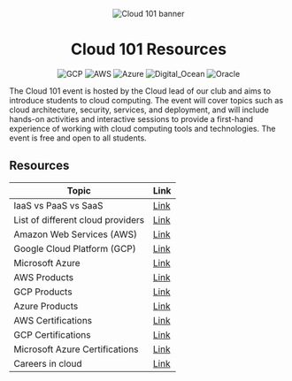 <p align="center">
<img src="https://user-images.githubusercontent.com/74916308/219755475-8e15f307-b81b-445a-8946-80ee528a7860.png" alt="Cloud 101 banner">
<p/>

<h1 align="center">
Cloud 101 Resources
</h1>

<div align="center">

![GCP](https://img.shields.io/badge/Google_Cloud-4285F4?style=for-the-badge&logo=google-cloud&logoColor=white)
![AWS](https://img.shields.io/badge/Amazon_AWS-FF9900?style=for-the-badge&logo=amazonaws&logoColor=white)
![Azure](https://img.shields.io/badge/microsoft%20azure-0089D6?style=for-the-badge&logo=microsoft-azure&logoColor=white)
![Digital_Ocean](https://img.shields.io/badge/Digital_Ocean-0080FF?style=for-the-badge&logo=DigitalOcean&logoColor=white)
![Oracle](https://img.shields.io/badge/Oracle-F80000?style=for-the-badge&logo=oracle&logoColor=white)

</div>


The Cloud 101 event is hosted by the Cloud lead of our club and aims to introduce students to cloud computing. The event will cover topics such as cloud architecture, security, services, and deployment, and will include hands-on activities and interactive sessions to provide a first-hand experience of working with cloud computing tools and technologies. The event is free and open to all students.

## Resources

| Topic | Link |
|---|---|
| IaaS vs PaaS vs SaaS | [Link](https://www.javatpoint.com/infrastructure-as-a-service)|
|List of different cloud providers| [Link](https://www.densify.com/resources/public-cloud-service-providers/)|
| Amazon Web Services (AWS) | [Link](https://aws.amazon.com/?nc2=h_lg) |
|Google Cloud Platform (GCP) | [Link](https://cloud.google.com/) |
| Microsoft Azure | [Link](https://azure.microsoft.com/en-us/) |
| AWS Products | [Link](https://aws.amazon.com/products/?hp=tile&so-exp=below&aws-products-all.sort-by=item.additionalFields.productNameLowercase&aws-products-all.sort-order=asc&awsf.re%3AInvent=*all&awsf.Free%20Tier%20Type=*all&awsf.tech-category=tech-category%23security-identity-compliance&awsm.page-aws-products-all=2) |
| GCP Products | [Link](https://cloud.google.com/products#section-19) | 
| Azure Products | [Link](https://azure.microsoft.com/en-us/products/) |
| AWS Certifications | [Link](https://aws.amazon.com/certification/) |
| GCP Certifications | [Link](https://cloud.google.com/certification) |
| Microsoft Azure Certifications | [Link](https://learn.microsoft.com/en-us/certifications/) |
| Careers in cloud | [Link](https://www.geeksforgeeks.org/top-10-job-opportunities-in-cloud-computing/) |
